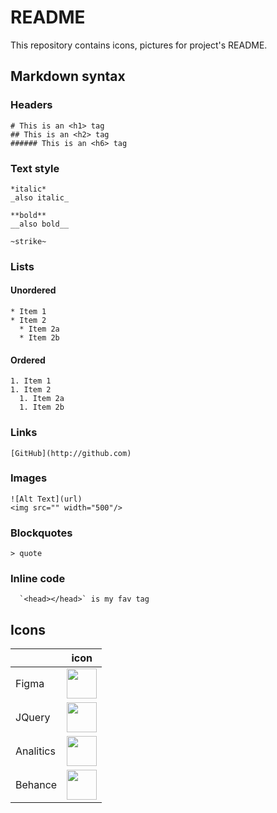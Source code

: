# README
This repository contains icons, pictures for project's README. 





## Markdown syntax


### Headers
``` 
# This is an <h1> tag
## This is an <h2> tag
###### This is an <h6> tag
```


### Text style
```
*italic*
_also italic_

**bold**
__also bold__

~strike~
```


### Lists
#### Unordered
```
* Item 1
* Item 2
  * Item 2a
  * Item 2b
```

#### Ordered
```
1. Item 1
1. Item 2
  1. Item 2a
  1. Item 2b
```

### Links
```
[GitHub](http://github.com)
```

### Images
```
![Alt Text](url)
<img src="" width="500"/>
```

### Blockquotes
```> quote```

### Inline code
```  `<head></head>` is my fav tag```

## Icons

|      |   icon   |
|----------|----------|
| Figma | <img src="https://raw.githubusercontent.com/mouseProgrammouse/readme/master/icons/figma-logo.png" width="48"/>|
| JQuery | <img src="https://raw.githubusercontent.com/mouseProgrammouse/readme/master/icons/jquery.png" width="48"/>| 
| Analitics | <img src="https://raw.githubusercontent.com/mouseProgrammouse/readme/master/icons/analitics.png" width="48"/>|
| Behance | <img src="https://raw.githubusercontent.com/mouseProgrammouse/readme/master/icons/behance-logo.png" width="48"/>|
